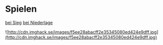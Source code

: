 # Spielen #

[bei Sieg](Siegscreen.md)
[bei Niederlage](Verlorenscreen.md)

![http://cdn.imghack.se/images/f5ee28abacff2e35345080ed424e9dff.jpg](http://cdn.imghack.se/images/f5ee28abacff2e35345080ed424e9dff.jpg)
